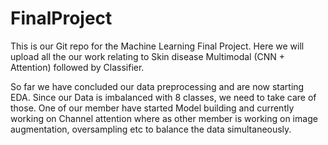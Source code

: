 # FinalProject
This is our Git repo for the Machine Learning Final Project. Here we will upload all the our work relating to Skin disease Multimodal (CNN + Attention) followed by Classifier. 

So far we have concluded our data preprocessing and are now starting EDA. Since our Data is imbalanced with 8 classes, we need to take care of those. One of our member have started  Model building and currently working on Channel attention where as other member is working on image augmentation, oversampling etc to balance the data simultaneously. 
